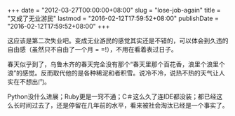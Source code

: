 +++
date = "2012-03-27T00:00:00+08:00"
slug = "lose-job-again"
title = "又成了无业游民"
lastmod = "2016-02-12T17:59:52+08:00"
publishDate = "2016-02-12T17:59:52+08:00"
+++

这应该是第二次失业吧。变成无业游民的感觉其实还是不错的，可以体会到久违的自由感（虽然只不自由了一个月 = =!），不用在看着表过日子。

春天似乎到了，乌鲁木齐的春天完全没有那个“春天里那个百花香，浪里个浪里个浪”的感觉。反而取代他的是各种稀泥和者积雪。说冷不冷，说热不热的天气让人实在不想出门。

Python没什么进展；Ruby更是一窍不通；C＃这么久了连IDE都没装；都已经这么长时间过去了，还是停留在几年前的水平，看来被社会淘汰已经是一个事实了。
